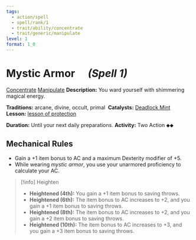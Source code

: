 ```yaml
---
tags:
  - action/spell
  - spell/rank/1
  - trait/ability/concentrate
  - trait/generic/manipulate
level: 1
format: 1_0
---
```

# Mystic Armor [](#Actions "Two-Action") &emsp;*(Spell 1)*

[Concentrate](Concentrate.md "Action & Ability Trait") [Manipulate](Manipulate.md "General Trait") 
**Description:** You ward yourself with shimmering magical energy.

**Traditions:** arcane, divine, occult, primal 
**Catalysts:** [Deadlock Mint](https://2e.aonprd.com/Equipment.aspx?ID=2021)
**Lesson:** [lesson of protection](https://2e.aonprd.com/Lessons.aspx?ID=19)

**Duration:** Until your next daily preparations.
**Activity:** Two Action ⬥⬥

## Mechanical Rules

- Gain a +1 item bonus to AC and a maximum Dexterity modifier of +5.
- While wearing _mystic armor_, you use your unarmored proficiency to calculate your AC.

> [!info] Heighten
>- **Heightened (4th):** You gain a +1 item bonus to saving throws.  
>- **Heightened (6th):** The item bonus to AC increases to +2, and you gain a +1 item bonus to saving throws. 
>- **Heightened (8th):** The item bonus to AC increases to +2, and you gain a +2 item bonus to saving throws.  
>- **Heightened (10th):** The item bonus to AC increases to +3, and you gain a +3 item bonus to saving throws.